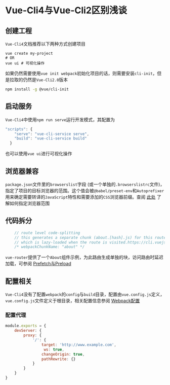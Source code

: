 # Vue-Cli4与Vue-Cli2区别浅谈

## 创建工程
`Vue-Cli4`文档推荐以下两种方式创建项目

```shell
vue create my-project
# OR
vue ui # 可视化操作
```
如果仍然需要使用`vue init webpack`初始化项目的话，则需要安装`cli-init`，但是拉取的仍然是`Vue-Cli2.0`版本

```zsh
npm install -g @vue/cli-init
```

## 启动服务
`Vue-Cli4`中使用`npm run serve`运行开发模式，其配置为

```javascript
"scripts": {
    "serve": "vue-cli-service serve",
    "build": "vue-cli-service build"
  }
```
也可以使用`vue ui`进行可视化操作

## 浏览器兼容
`package.json`文件里的`browserslist`字段 (或一个单独的`.browserslistrc`文件)，指定了项目的目标浏览器的范围。这个值会被`@babel/preset-env`和`Autoprefixer`用来确定需要转译的`JavaScript`特性和需要添加的`CSS`浏览器前缀。查阅 [此处](https://github.com/ai/browserslist) 了解如何指定浏览器范围

## 代码拆分

```javascript
    // route level code-splitting
    // this generates a separate chunk (about.[hash].js) for this route
    // which is lazy-loaded when the route is visited.https://cli.vuejs.org/zh/guide/html-and-static-assets.html#preload
    /* webpackChunkName: "about" */
```

`vue-router`提供了一个`About`组件示例，为此路由生成单独的块，访问路由时延迟加载，可参阅 [Prefetch与Preload](https://cli.vuejs.org/zh/guide/html-and-static-assets.html#preload)

## 配置相关
`Vue-Cli4`没有了配置`webpack`的`config`与`build`目录，配置由`vue.config.js`定义，`vue.config.js`文件定义于根目录，相关配置信息参阅 [Webpack配置](https://cli.vuejs.org/zh/guide/webpack.html#%E7%AE%80%E5%8D%95%E7%9A%84%E9%85%8D%E7%BD%AE%E6%96%B9%E5%BC%8F)
### 配置代理

```javascript
module.exports = {
    devServer: {
        proxy: {
            '/': {
                target: 'http://www.example.com',
                 ws: true,
                changeOrigin: true,
                pathRewrite: {}
            }
        }
    }
}
```